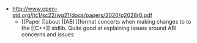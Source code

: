 ---
---

- http://www.open-std.org/jtc1/sc22/wg21/docs/papers/2020/p2028r0.pdf
    - [[Paper ]]about [[ABI ]]format concerts when making changes to to the [[C++]] stdlib. Quite good at explaining issues around ABI concerns and issues
